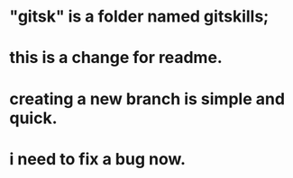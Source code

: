 # "gitsk" is a folder named gitskills;
# this is a change for readme.
# creating a new branch is simple and quick.
# i need to fix a bug now.